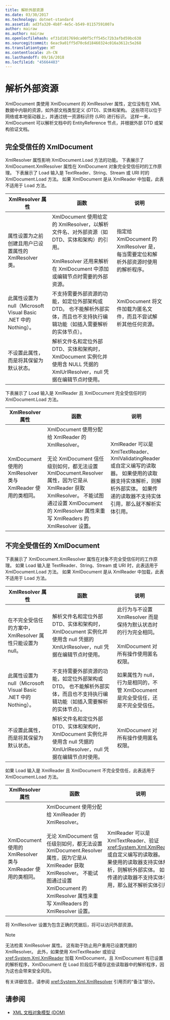 ```yaml
---
title: 解析外部资源
ms.date: 03/30/2017
ms.technology: dotnet-standard
ms.assetid: ad3fa320-4b8f-4e5c-b549-01157591007a
author: mairaw
ms.author: mairaw
ms.openlocfilehash: ef31d101769dca00f5cff545c72b3afbd59bc638
ms.sourcegitcommit: 6eac9a01ff5d70c6d18460324c016a3612c5e268
ms.translationtype: HT
ms.contentlocale: zh-CN
ms.lasthandoff: 09/16/2018
ms.locfileid: "45664483"
---
```

# <a name="resolving-external-resources"></a>解析外部资源
XmlDocument 类使用 XmlDocument 的 XmlResolver 属性，定位没有在 XML 数据中内联的资源，如外部文档类型定义 (DTD)、实体和架构。 这些项可以位于网络或本地驱动器上，并通过统一资源标识符 (URI) 进行标识。 这样一来，XmlDocument 可以解析文档中的 EntityReference 节点，并根据外部 DTD 或架构验证文档。  
  
## <a name="fully-trusted-xmldocument"></a>完全受信任的 XmlDocument  
 XmlResolver 属性影响 XmlDocument.Load 方法的功能。 下表展示了 XmlDocument.XmlResolver 属性在 XmlDocument 对象完全受信任时的工作原理。 下表展示了 Load 输入是 TextReader、String、Stream 或 URI 时的 XmlDocument.Load 方法。 如果 XmlDocument 是从 XmlReader 中加载，此表不适用于 Load 方法。  
  
|XmlResolver 属性|函数|说明|  
|--------------------------|--------------|-----------|  
|属性设置为之前创建且用户已设置属性的 XmlResolver 类。|XmlDocument 使用给定的 XmlResolver，以解析文件名、对外部资源（如 DTD、实体和架构）的引用。<br /><br /> XmlResolver 还用来解析在 XmlDocument 中添加或编辑节点时需要的外部资源。|指定给 XmlDocument 的 XmlResolver 是，每当需要定位和解析外部资源时使用的解析程序。|  
|此属性设置为 null（Microsoft Visual Basic .NET 中的 Nothing）。|不支持需要外部资源的功能，如定位外部架构或 DTD。 也不能解析外部实体，而且也不支持执行编辑功能（如插入需要解析的实体节点）。|XmlDocument 将文件加载为匿名文件，而且不尝试解析其他任何资源。|  
|不设置此属性，而是将其保留为默认状态。|解析文件名和定位外部 DTD、实体和架构时，XmlDocument 实例化并使用含 NULL 凭据的 XmlUrlResolver，null 凭据在编辑节点时使用。||  
  
 下表展示了 Load 输入是 XmlReader 且 XmlDocument 完全受信任时的 XmlDocument.Load 方法。  
  
|XmlResolver 属性|函数|说明|  
|--------------------------|--------------|-----------|  
|XmlDocument 使用的 XmlResolver 类与 XmlReader 使用的类相同。|XmlDocument 使用分配给 XmlReader 的 XmlResolver。<br /><br /> 无论 XmlDocument 信任级别如何，都无法设置 XmlDocument.Resolver 属性，因为它是从 XmlReader 获取 XmlResolver。 不能试图通过设置 XmlDocument 的 XmlResolver 属性来重写 XmlReaders 的 XmlResolver 设置。|XmlReader 可以是 XmlTextReader、XmlValidatingReader 或自定义编写的读取器。 如果使用的读取器支持实体解析，则解析外部实体。 如果传递的读取器不支持实体引用，那么就不解析实体引用。|  
  
## <a name="semi-trusted-xmldocument"></a>不完全受信任的 XmlDocument  
 下表展示了 XmlDocument.XmlResolver 属性在对象不完全受信任时的工作原理。 如果 Load 输入是 TextReader、String、Stream 或 URI 时，此表适用于 XmlDocument.Load 方法。 如果 XmlDocument 是从 XmlReader 中加载，此表不适用于 Load 方法。  
  
|XmlResolver 属性|函数|说明|  
|--------------------------|--------------|-----------|  
|在不完全受信任的方案中，XmlResolver 属性只能设置为 null。|解析文件名和定位外部 DTD、实体和架构时，XmlDocument 实例化并使用含 null 凭据的 XmlUrlResolver，null 凭据在编辑节点时使用。|此行为与不设置 XmlResolver 而是保持为默认状态时的行为完全相同。<br /><br /> XmlDocument 对所有操作使用匿名权限。|  
|此属性设置为 null（Microsoft Visual Basic .NET 中的 Nothing）。|不支持需要外部资源的功能，如定位外部架构或 DTD。 也不能解析外部实体，而且也不支持执行编辑功能（如插入需要解析的实体节点）。|如果属性为 null，行为是相同的，不管 XmlDocument 是完全受信任，还是不完全受信任。|  
|不设置此属性，而是将其保留为默认状态。|解析文件名和定位外部 DTD、实体和架构时，XmlDocument 实例化并使用含 null 凭据的 XmlUrlResolver，null 凭据在编辑节点时使用。|XmlDocument 对所有操作使用匿名权限。|  
  
 如果 Load 输入是 XmlReader 且 XmlDocument 不完全受信任，此表适用于 XmlDocument.Load 方法。  
  
|XmlResolver 属性|函数|说明|  
|--------------------------|--------------|-----------|  
|XmlDocument 使用的 XmlResolver 类与 XmlReader 使用的类相同。|XmlDocument 使用分配给 XmlReader 的 XmlResolver。<br /><br /> 无论 XmlDocument 信任级别如何，都无法设置 XmlDocument.Resolver 属性，因为它是从 XmlReader 获取 XmlResolver。 不能试图通过设置 XmlDocument 的 XmlResolver 属性来重写 XmlReaders 的 XmlResolver 设置。|XmlReader 可以是 XmlTextReader、验证 <xref:System.Xml.XmlReader> 或自定义编写的读取器。 如果使用的读取器支持实体解析，则解析外部实体。 如果传递的读取器不支持实体引用，那么就不解析实体引用。|  
  
 将 XmlResolver 设置为包含正确的凭据后，将可以访问外部资源。  
  
> [!NOTE]
>  无法检索 XmlResolver 属性。 这有助于防止用户重用已设置凭据的 XmlResolver。 此外，如果使用 XmlTextReader 或验证 <xref:System.Xml.XmlReader> 加载 XmlDocument，且 XmlDocument 有已设置的解析程序，XmlDocument 在 Load 阶段后不缓存这些读取器中的解析程序，因为这也会带来安全风险。  
  
 有关详细信息，请参阅 <xref:System.Xml.XmlResolver> 引用页的“备注”部分。  
  
## <a name="see-also"></a>请参阅

- [XML 文档对象模型 (DOM)](../../../../docs/standard/data/xml/xml-document-object-model-dom.md)
